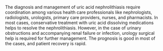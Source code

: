 The diagnosis and management of uric acid nephrolithiasis require coordination among various health care professionals like nephrologists, radiologists, urologists, primary care providers, nurses, and pharmacists. In most cases, conservative treatment with uric acid dissolving medications helps to resolve the nephrolithiasis. However, in the case of urinary obstructions and accompanying renal failure or infection, urology surgical help is required for further management. The prognosis is good in most of the cases, and patient recovery is rapid.
